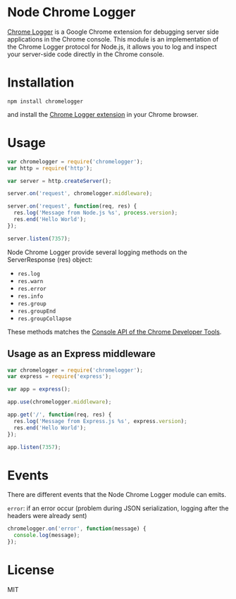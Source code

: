 # Node Chrome Logger

[Chrome Logger](http://craig.is/writing/chrome-logger) is a Google Chrome extension for debugging server side applications in the Chrome console.
This module is an implementation of the Chrome Logger protocol for Node.js, it allows you to log and inspect your server-side code directly in the Chrome console.

# Installation

```shell
npm install chromelogger
```

and install the [Chrome Logger extension](https://chrome.google.com/webstore/detail/chromephp/noaneddfkdjfnfdakjjmocngnfkfehhd) in your Chrome browser.

# Usage

```javascript
var chromelogger = require('chromelogger');
var http = require('http');

var server = http.createServer();

server.on('request', chromelogger.middleware);

server.on('request', function(req, res) {
  res.log('Message from Node.js %s', process.version);
  res.end('Hello World');
});

server.listen(7357);
```

Node Chrome Logger provide several logging methods on the ServerResponse (res) object:
 * `res.log`
 * `res.warn`
 * `res.error`
 * `res.info`
 * `res.group`
 * `res.groupEnd`
 * `res.groupCollapse`

These methods matches the [Console API of the Chrome Developer Tools](https://developers.google.com/chrome-developer-tools/docs/console-api).

## Usage as an Express middleware

```javascript
var chromelogger = require('chromelogger');
var express = require('express');

var app = express();

app.use(chromelogger.middleware);

app.get('/', function(req, res) {
  res.log('Message from Express.js %s', express.version);
  res.end('Hello World');
});

app.listen(7357);
```

# Events

There are different events that the Node Chrome Logger module can emits.

`error`: if an error occur (problem during JSON serialization, logging after the headers were already sent)

```javascript
chromelogger.on('error', function(message) {
  console.log(message);
});
```

# License

MIT
